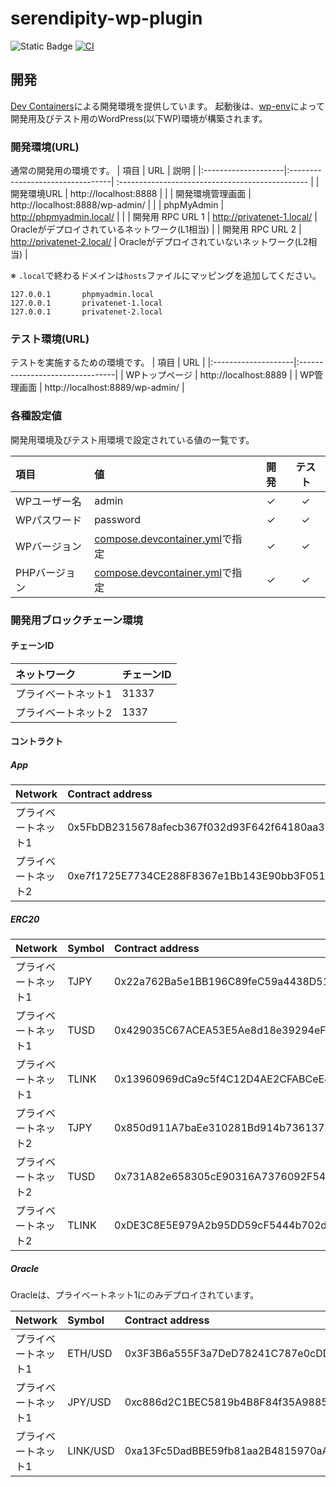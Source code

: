# serendipity-wp-plugin
![Static Badge](https://img.shields.io/badge/License-Split_License-97ca00) [![CI](https://github.com/yamaneyuta/serendipity-wp-plugin/actions/workflows/ci.yml/badge.svg)](https://github.com/yamaneyuta/serendipity-wp-plugin/actions/workflows/ci.yml)



## 開発
[Dev Containers](https://marketplace.visualstudio.com/items?itemName=ms-vscode-remote.remote-containers)による開発環境を提供しています。
起動後は、[wp-env](https://ja.wordpress.org/team/handbook/block-editor/reference-guides/packages/packages-env/)によって開発用及びテスト用のWordPress(以下WP)環境が構築されます。


### 開発環境(URL)
通常の開発用の環境です。
| 項目                | URL                              | 説明                                             |
|:--------------------|:---------------------------------| :----------------------------------------------- |
| 開発環境URL         | http://localhost:8888            |                                                  |
| 開発環境管理画面    | http://localhost:8888/wp-admin/  |                                                  |
| phpMyAdmin		  | http://phpmyadmin.local/         |                                                  |
| 開発用 RPC URL 1    | http://privatenet-1.local/       | Oracleがデプロイされているネットワーク(L1相当)   |
| 開発用 RPC URL 2    | http://privatenet-2.local/       | Oracleがデプロイされていないネットワーク(L2相当) |

※ `.local`で終わるドメインは`hosts`ファイルにマッピングを追加してください。
```text
127.0.0.1       phpmyadmin.local
127.0.0.1       privatenet-1.local
127.0.0.1       privatenet-2.local
```


### テスト環境(URL)
テストを実施するための環境です。
| 項目                | URL                             |
|:--------------------|:--------------------------------|
| WPトップページ      | http://localhost:8889           |
| WP管理画面          | http://localhost:8889/wp-admin/ |

### 各種設定値
開発用環境及びテスト用環境で設定されている値の一覧です。

| 項目         | 値                                                                         | 開発 | テスト |
|:-------------|:---------------------------------------------------------------------------|:----:|:------:|
| WPユーザー名 | admin                                                                      |  ✓  |   ✓   |
| WPパスワード | password                                                                   |  ✓  |   ✓   |
| WPバージョン | [compose.devcontainer.yml](./.devcontainer/compose.devcontainer.yml)で指定 |  ✓  |   ✓   |
| PHPバージョン| [compose.devcontainer.yml](./.devcontainer/compose.devcontainer.yml)で指定 |  ✓  |   ✓   |


### 開発用ブロックチェーン環境

#### チェーンID
| ネットワーク         | チェーンID   |
|:---------------------|:-------------|
| プライベートネット1  | 31337        |
| プライベートネット2  | 1337         |
#### コントラクト

##### App
| Network             | Contract address                           | Owner address                              |
|:--------------------|:-------------------------------------------|:-------------------------------------------|
| プライベートネット1 | 0x5FbDB2315678afecb367f032d93F642f64180aa3 | 0xf39Fd6e51aad88F6F4ce6aB8827279cffFb92266 |
| プライベートネット2 | 0xe7f1725E7734CE288F8367e1Bb143E90bb3F0512 | 0xf39Fd6e51aad88F6F4ce6aB8827279cffFb92266 |

##### ERC20
| Network             | Symbol | Contract address                           | Deployer                                   |
|:--------------------|:-------|:-------------------------------------------|:-------------------------------------------|
| プライベートネット1 | TJPY   | 0x22a762Ba5e1BB196C89feC59a4438D515a13b8f9 | 0x6dAf30933bFbc075276802DDa42E9e28887956D9 |
| プライベートネット1 | TUSD   | 0x429035C67ACEA53E5Ae8d18e39294eF7Dadd52BF | 0x5B691E0971AD6aE7457eA13d0ADc9b1be44da56C |
| プライベートネット1 | TLINK  | 0x13960969dCa9c5f4C12D4AE2CFABCeE415a5247C | 0x0b94110c40e58307dEeA72F068bC76FcE449e745 |
| プライベートネット2 | TJPY   | 0x850d911A7baEe310281Bd914b73613734803b7aF | 0x3F2a483B561B5ad00Fb9DF808186A746D8CaC8FC |
| プライベートネット2 | TUSD   | 0x731A82e658305cE90316A7376092F54473b56681 | 0xe7e07C1209deaAD2653F21b32A3b9030605d8B90 |
| プライベートネット2 | TLINK  | 0xDE3C8E5E979A2b95DD59cF5444b702ddd6681B2f | 0x0EBBA38ADe5334289B741Da17DD86b484FcDe438 |

##### Oracle
Oracleは、プライベートネット1にのみデプロイされています。

| Network             | Symbol    | Contract address                           | Deployer                                   |
|:--------------------|:----------|:-------------------------------------------|:-------------------------------------------|
| プライベートネット1 | ETH/USD   | 0x3F3B6a555F3a7DeD78241C787e0cDD8E431A64A8 | 0x1E59ACC87b18DF0FBF793e3De9f7eA2bf7b82Ecd |
| プライベートネット1 | JPY/USD   | 0xc886d2C1BEC5819b4B8F84f35A9885519869A8EE | 0x91dA746760691610AA275cc33D0B612bF01AC5E0 |
| プライベートネット1 | LINK/USD  | 0xa13Fc5DadBBE59fb81aa2B4815970aA50caf1C7b | 0xFE68f31206fB5d9079F9D57d66574d8f074B4b87 |
